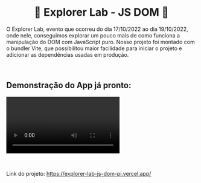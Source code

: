 <h1 align="center">🚀 Explorer Lab - JS DOM 🚀</h1>

<p>
 O Explorer Lab, evento que ocorreu do dia 17/10/2022 ao dia 19/10/2022, onde nele,
 conseguimos explorar um pouco mais de como funciona a manipulação do DOM com JavaScript
 puro. Nosso projeto foi montado com o bundler Vite, que possibilitou maior facilidade para
 iniciar o projeto e adicionar as dependências usadas em produção.
</p>

<br/>

<h2>Demonstração do App já pronto:</h2>

<video src="https://user-images.githubusercontent.com/86135150/197369580-7723dc28-1d00-407c-8324-c23cf4e08461.mp4"></video>

<br/>

<p>Link do projeto: <a href="https://explorer-lab-js-dom-pi.vercel.app/">https://explorer-lab-js-dom-pi.vercel.app/</a></p>



